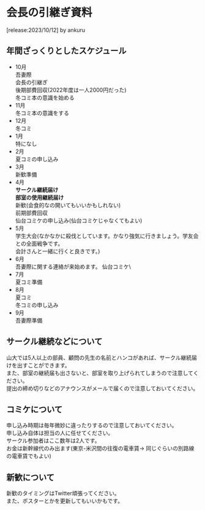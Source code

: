 # 会長の引継ぎ資料
[release:2023/10/12] by ankuru
## 年間ざっくりとしたスケジュール
- 10月\
吾妻際\
会長の引継ぎ\
後期部費回収(2022年度は一人2000円だった)\
冬コミ本の意識を始める
- 11月\
冬コミ本の意識をする
- 12月\
冬コミ
- 1月\
特になし
- 2月\
夏コミの申し込み
- 3月\
新歓準備
- 4月\
**サークル継続届け**\
**部室の使用継続届け**\
新歓(会食的なの開いてもいいかもしれない)\
前期部費回収\
仙台コミケの申し込み(仙台コミケじゃなくてもよい)
- 5月\
学生大会(なかなかに殺伐としています。かなり強気に行きましょう。学友会との全面戦争です。\
会計さんと一緒に行くと良きです。)
- 6月\
吾妻際に関する連絡が来始めます。
仙台コミケ\
- 7月\
夏コミ準備
- 8月\
夏コミ\
冬コミの申し込み
- 9月\
吾妻際準備

## サークル継続などについて
山大では5人以上の部員、顧問の先生の名前とハンコがあれば、サークル継続届けを出すことができます。\
また、部室の継続届も出さないと、部室を取り上げられてしまうので注意してください。\
提出の締め切りなどのアナウンスがメールで届くので注意しておいてください。
## コミケについて
申し込み時期は毎年微妙に違ったりするので注意しておいてください。\
申し込み自体は担当の人に任せてください。\
サークル参加者はここ数年は2人です。\
お金は新幹線代のみ出ます(東京-米沢間の往復の電車賃-> 同じぐらいの別路線の電車賃でもよい)
## 新歓について
新歓のタイミングはTwitter頑張ってください。\
また、ポスターとかを更新してもいいかもです。
